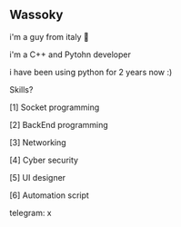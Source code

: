 ## Wassoky 

i'm a guy from italy 🍕

i'm a C++ and Pytohn developer

i have been using python for 2 years now :)

Skills?

[1] Socket programming

[2] BackEnd programming

[3] Networking

[4] Cyber security

[5] UI designer

[6] Automation script


telegram: x

